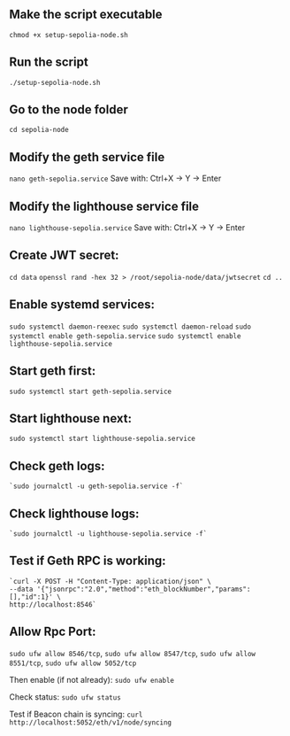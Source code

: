 ## Make the script executable
`chmod +x setup-sepolia-node.sh`

## Run the script
`./setup-sepolia-node.sh`

## Go to the node folder
`cd sepolia-node`

## Modify the geth service file
`nano geth-sepolia.service` Save with: Ctrl+X → Y → Enter

## Modify the lighthouse service file
   `nano lighthouse-sepolia.service` Save with: Ctrl+X → Y → Enter

## Create JWT secret:
   `cd data`
   `openssl rand -hex 32 > /root/sepolia-node/data/jwtsecret`
   `cd ..`

## Enable systemd services:
   `sudo systemctl daemon-reexec`
   `sudo systemctl daemon-reload`
   `sudo systemctl enable geth-sepolia.service`
   `sudo systemctl enable lighthouse-sepolia.service`

## Start geth first:
   `sudo systemctl start geth-sepolia.service`

## Start lighthouse next:
   `sudo systemctl start lighthouse-sepolia.service`

## Check geth logs:
    `sudo journalctl -u geth-sepolia.service -f`

## Check lighthouse logs:
    `sudo journalctl -u lighthouse-sepolia.service -f`

## Test if Geth RPC is working:
    `curl -X POST -H "Content-Type: application/json" \
    --data '{"jsonrpc":"2.0","method":"eth_blockNumber","params":[],"id":1}' \
    http://localhost:8546`

## Allow Rpc Port:
   `sudo ufw allow 8546/tcp`,
   `sudo ufw allow 8547/tcp`,
   `sudo ufw allow 8551/tcp`,
   `sudo ufw allow 5052/tcp`
   
Then enable (if not already):
   `sudo ufw enable`
   
Check status:
    `sudo ufw status`

Test if Beacon chain is syncing:
    `curl http://localhost:5052/eth/v1/node/syncing`
